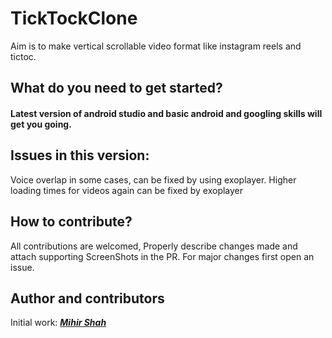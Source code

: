 # TickTockClone
Aim is to make vertical scrollable video format like instagram reels and tictoc.

## What do you need to get started?
#### Latest version of android studio and basic android and googling skills will get you going.

## Issues in this version:
Voice overlap in some cases, can be fixed by using exoplayer.
Higher loading times for videos again can be fixed by exoplayer

## How to contribute?
All contributions are welcomed, Properly describe changes made and attach supporting ScreenShots in the PR. For major changes first open an issue.

## Author and contributors
Initial work: <a href="https://github.com/Miihir79">***Mihir Shah***</a> <br>
